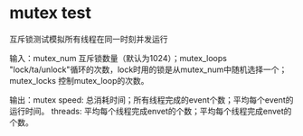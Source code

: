 # mutex test

互斥锁测试模拟所有线程在同一时刻并发运行

输入：mutex_num 互斥锁数量（默认为1024）；mutex_loops "lock/ta/unlock"循环的次数，lock时用的锁是从mutex_num中随机选择一个；mutex_locks 控制mutex_loop的次数。

输出：mutex speed: 总消耗时间；所有线程完成的event个数；平均每个event的运行时间。 threads: 平均每个线程完成envet的个数；平均每个线程完成envet的个数。
